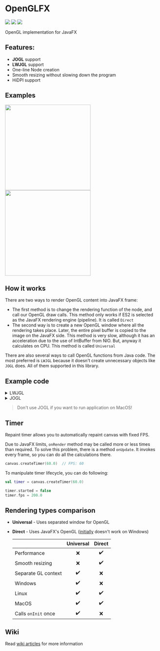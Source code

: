 # OpenGLFX
<a href="LICENSE"><img src="https://img.shields.io/github/license/husker-dev/openglfx?style=flat-square"></a>
<a href="https://jitpack.io/#husker-dev/openglfx"><img src="https://img.shields.io/jitpack/v/github/husker-dev/openglfx?style=flat-square"></a>
<a href="https://github.com/husker-dev/openglfx/releases/latest"><img src="https://img.shields.io/github/v/release/husker-dev/openglfx?style=flat-square"></a>

OpenGL implementation for JavaFX

## Features:
  - **JOGL** support
  - **LWJGL** support
  - One-line Node creation
  - Smooth resizing without slowing down the program
  - HiDPI support

## Examples

<p>
<img src="https://user-images.githubusercontent.com/31825139/129398976-f1317b23-5583-47e9-ab1c-d12eea54d4ab.gif" height="280"/>
<img src="https://user-images.githubusercontent.com/31825139/131416822-b90bb974-583c-48a2-ae47-8e0022fd5229.gif" height="280"/>
</p>

## How it works

There are two ways to render OpenGL content into JavaFX frame:
- The first method is to change the rendering function of the node, and call our OpenGL draw calls. 
  This method only works if ES2 is selected as the JavaFX rendering engine (pipeline). It is called ```Direct```
- The second way is to create a new OpenGL window where all the rendering takes place. Later, the entire pixel buffer is copied to the image on the JavaFX side. 
  This method is very slow, although it has an acceleration due to the use of IntBuffer from NIO. But, anyway it calculates on CPU. This method is called ```Universal```

There are also several ways to call OpenGL functions from Java code. The most preferred is ```LWJGL``` because it doesn't create unnecessary objects like ```JOGL``` does. All of them supported in this library.

## Example code

  <details><summary>LWJGL</summary>

  ### Gradle
  ```groovy
  repositories {
      mavenCentral()
      maven { url 'https://jitpack.io' }
  }
  
  // ...
  
  dependencies {
      // OpenGLFX
      implementation 'com.github.husker-dev.openglfx:core:2.6'
      implementation 'com.github.husker-dev.openglfx:lwjgl:2.6'
    
      // LWJGL
      implementation "org.lwjgl:lwjgl"
      implementation "org.lwjgl:lwjgl-glfw"
      implementation "org.lwjgl:lwjgl-opengl"
      runtimeOnly "org.lwjgl:lwjgl::your-platform"
      runtimeOnly "org.lwjgl:lwjgl-glfw::your-platform"
      runtimeOnly "org.lwjgl:lwjgl-opengl::your-platform"
  
      // Kotlin
      implementation "org.jetbrains.kotlin:kotlin-stdlib"
  
      // ...
  }
  ```
  
  ### Kotlin
  ```kotlin
  val canvas = OpenGLCanvas.create(LWJGL_MODULE, DirectDrawPolicy.NEVER)
  // DirectDrawPolicy.NEVER         - Never use direct render (default)
  // DirectDrawPolicy.IF_AVAILABLE  - Use direct render if available
  // DirectDrawPolicy.ALWAYS        - Use only direct render
  
  canvas.onInitialize {
      // ...
  }
  canvas.onRender {
      // ...
  }
  canvas.onUpdate {
      // ...
  }
  canvas.onReshape {
      // ...
  }
  canvas.onDispose {
      // ...
  }
  ```
  [Direct LWJGL example](https://github.com/husker-dev/openglfx/blob/master/lwjgl/src/examples/kotlin/Direct.kt)
  
  [Universal LWJGL example](https://github.com/husker-dev/openglfx/blob/master/lwjgl/src/examples/kotlin/Universal.kt)
  
  ---
</details>


<details><summary>JOGL</summary>

  ### Gradle
  ```groovy
  repositories {
      mavenCentral()
      maven { url 'https://jitpack.io' }
  }
  
  // ...
  
  dependencies {
      // OpenGLFX
      implementation 'com.github.husker-dev.openglfx:core:2.6'
      implementation 'com.github.husker-dev.openglfx:jogl:2.6'
    
      // JOGL
      implementation 'org.jogamp.jogl:jogl-all-main:2.3.2'
      implementation 'org.jogamp.gluegen:gluegen-rt-main:2.3.2'
  
      // Kotlin
      implementation "org.jetbrains.kotlin:kotlin-stdlib"
  
      // ...
  }
  ```
  
  ### Kotlin
  ```kotlin
  val canvas = OpenGLCanvas.create(JOGL_MODULE, DirectDrawPolicy.NEVER)
  // DirectDrawPolicy.NEVER         - Never use direct render (default)
  // DirectDrawPolicy.IF_AVAILABLE  - Use direct render if available
  // DirectDrawPolicy.ALWAYS        - Use only direct render
  
  canvas.onInitialize {
      val gl = (canvas as JOGLFXCanvas).gl
      // ...
  }
  canvas.onRender {
      val gl = (canvas as JOGLFXCanvas).gl
      // ...
  }
  canvas.onUpdate {
      // ...
  }
  canvas.onReshape {
      val gl = (canvas as JOGLFXCanvas).gl
      // ...
  }
  canvas.onDispose {
      val gl = (canvas as JOGLFXCanvas).gl
      // ...
  }
  ```
  
  [Direct JOGL example](https://github.com/husker-dev/openglfx/blob/master/jogl/src/examples/kotlin/Direct.kt)
  
  [Universal JOGL example](https://github.com/husker-dev/openglfx/blob/master/jogl/src/examples/kotlin/Universal.kt)
  
  ---
</details>

> Don't use JOGL if you want to run application on MacOS!

## Timer

Repaint timer allows you to automatically repaint canvas with fixed FPS.

Due to JavaFX limits, ```onRender``` method may be called more or less times than required. 
To solve this problem, there is a method ```onUpdate```. It invokes every frame, so you can do all the calculations there.

```kotlin
canvas.createTimer(60.0)  // FPS: 60
```

To manipulate timer lifecycle, you can do following:
```kotlin
val timer = canvas.createTimer(60.0)

timer.started = false
timer.fps = 200.0
```
   
## Rendering types comparison

- **Universal** - Uses separated window for OpenGL
- **Direct** - Uses JavaFX's OpenGL ([initially](https://github.com/husker-dev/openglfx/wiki/How-to-enable-OpenGL-pipeline-on-Windows) doesn't work on Windows)

  |                       |      Universal     |       Direct
  | --------------------- | :----------------: | :----------------: |
  | Performance           | :x:                | :heavy_check_mark:
  | Smooth resizing       | :x:                | :heavy_check_mark:
  | Separate GL context   | :heavy_check_mark: | :x:
  | Windows               | :heavy_check_mark: | :x:
  | Linux                 | :heavy_check_mark: | :heavy_check_mark:
  | MacOS                 | :heavy_check_mark: | :heavy_check_mark:
  | Calls ```onInit``` once | :heavy_check_mark: | :x:

## Wiki
  Read [wiki articles](https://github.com/husker-dev/openglfx/wiki) for more information
